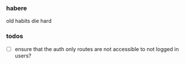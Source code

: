 ### habere
old habits die hard

### todos
- [ ] ensure that the auth only routes are not accessible to not logged in users?